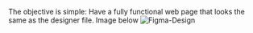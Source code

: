 The objective is simple: Have a fully functional web page that looks the same as the designer file. Image below
![Figma-Design](https://github.com/icareus1/headphones/assets/79919003/16280ea2-4066-4023-9b08-786f2204f43f)
